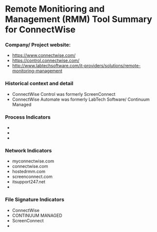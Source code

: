 # Remote Monitioring and Management (RMM) Tool Summary for ConnectWise

### Company/ Project website:
- https://www.connectwise.com/
- https://control.connectwise.com/
- http://www.labtechsoftware.com/it-providers/solutions/remote-monitoring-management


### Historical context and detail
- ConnectWise Control was formerly ScreenConnect
- ConnectWise Automate was formerly LabTech Software/ Continuum Managed

### Process Indicators
- 
- 
- 

### Network Indicators
- myconnectwise.com
- connectwise.com
- hostedrmm.com
- screenconnect.com
- itsupport247.net
-

### File Signature Indicators
- ConnectWise
- CONTINUUM MANAGED
- ScreenConnect
-
